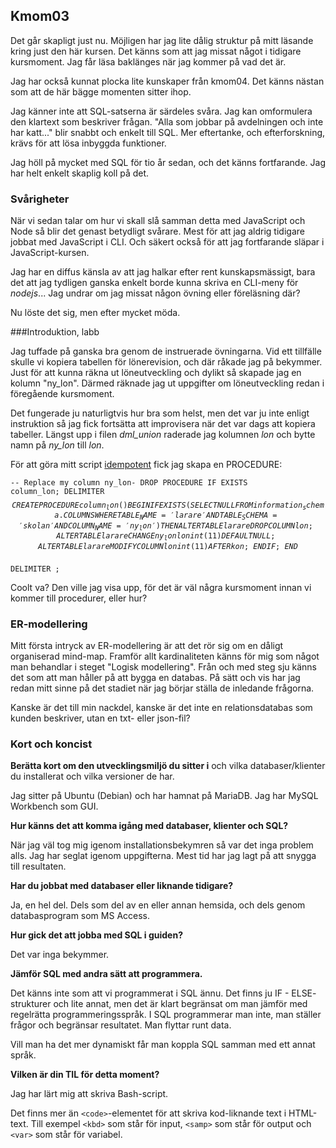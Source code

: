 <a id="kmom03"><h2>Kmom03</h2></a>

Det går skapligt just nu. Möjligen har jag lite dålig struktur på mitt läsande
kring just den här kursen. Det känns som att jag missat något i tidigare
kursmoment. Jag får läsa baklänges när jag kommer på vad det är.

Jag har också kunnat plocka lite kunskaper från kmom04. Det känns nästan som
att de här bägge momenten sitter ihop.

Jag känner inte att SQL-satserna är särdeles svåra. Jag kan omformulera den
klartext som beskriver frågan. "Alla som jobbar på avdelningen och inte har
katt..." blir snabbt och enkelt till SQL. Mer eftertanke, och efterforskning,
krävs för att lösa inbyggda funktioner.

Jag höll på mycket med SQL för tio år sedan, och det känns fortfarande. Jag har
helt enkelt skaplig koll på det.

### Svårigheter

När vi sedan talar om hur vi skall slå samman detta med JavaScript och Node så
blir det genast betydligt svårare. Mest för att jag aldrig tidigare jobbat med
JavaScript i CLI. Och säkert också för att jag fortfarande släpar i
JavaScript-kursen.

Jag har en diffus känsla av att jag halkar efter rent kunskapsmässigt, bara det
att jag tydligen ganska enkelt borde kunna skriva en CLI-meny för *nodejs*...
Jag undrar om jag missat någon övning eller föreläsning där?

Nu löste det sig, men efter mycket möda.

###Introduktion, labb

Jag tuffade på ganska bra genom de instruerade övningarna. Vid ett tillfälle
skulle vi kopiera tabellen för lönerevision, och där råkade jag på bekymmer.
Just för att kunna räkna ut löneutveckling och dylikt så skapade jag en
kolumn "ny_lon". Därmed räknade jag ut uppgifter om löneutveckling redan i
föregående kursmoment.

Det fungerade ju naturligtvis hur bra som helst, men det var ju inte enligt
instruktion så jag fick fortsätta att improvisera när det var dags att kopiera
tabeller. Längst upp i filen <var>dml_union</var> raderade jag kolumnen *lon*
och bytte namn på *ny_lon* till *lon*.

För att göra mitt script [idempotent][1] fick jag skapa en PROCEDURE:

<code>-- Replace my column ny_lon-
DROP PROCEDURE IF EXISTS column_lon;
DELIMITER $$
CREATE PROCEDURE column_lon()
BEGIN
    IF EXISTS(
        SELECT NULL
        FROM information_schema.COLUMNS
        WHERE TABLE_NAME = 'larare'
        AND TABLE_SCHEMA = 'skolan'
        AND COLUMN_NAME = 'ny_lon'
    )
    THEN
        ALTER TABLE larare DROP COLUMN lon;
        ALTER TABLE larare CHANGE ny_lon lon int(11) DEFAULT NULL;
        ALTER TABLE larare MODIFY COLUMN lon int(11) AFTER kon;
    END IF;
END
$$
DELIMITER ;
</code>

Coolt va? Den ville jag visa upp, för det är väl några kursmoment innan vi
kommer till procedurer, eller hur?

### ER-modellering

Mitt första intryck av ER-modellering är att det rör sig om en dåligt
organiserad mind-map. Framför allt kardinaliteten känns för mig som
något man behandlar i steget "Logisk modellering". Från och med steg
sju känns det som att man håller på att bygga en databas. På sätt och
vis har jag redan mitt sinne på det stadiet när jag börjar ställa de
inledande frågorna.

Kanske är det till min nackdel, kanske är det inte en relationsdatabas
som kunden beskriver, utan en txt- eller json-fil?

### Kort och koncist

__Berätta kort om den utvecklingsmiljö du sitter i__ och vilka
databaser/klienter du installerat och vilka versioner de har.

Jag sitter på Ubuntu (Debian) och har hamnat på MariaDB. Jag har
MySQL Workbench som GUI.

__Hur känns det att komma igång med databaser, klienter och SQL?__

När jag väl tog mig igenom installationsbekymren så var det inga
problem alls. Jag har seglat igenom uppgifterna. Mest tid har jag
lagt på att snygga till resultaten.

__Har du jobbat med databaser eller liknande tidigare?__

Ja, en hel del. Dels som del av en eller annan hemsida, och dels genom
databasprogram som MS Access.

__Hur gick det att jobba med SQL i guiden?__

Det var inga bekymmer.

__Jämför SQL med andra sätt att programmera.__

Det känns inte som att vi programmerat i SQL ännu. Det finns ju IF - ELSE-
strukturer och lite annat, men det är klart begränsat om man jämför med
regelrätta programmeringsspråk. I SQL programmerar man inte, man ställer
frågor och begränsar resultatet. Man flyttar runt data.

Vill man ha det mer dynamiskt får man koppla SQL samman med ett annat språk.

__Vilken är din TIL för detta moment?__

Jag har lärt mig att skriva Bash-script.

Det finns mer än `<code>`-elementet för att skriva kod-liknande text i
HTML-text. Till exempel `<kbd>` som står för input, `<samp>` som står
för output och `<var>` som står för variabel.

[1]: https://sv.wikipedia.org/wiki/Idempotent
